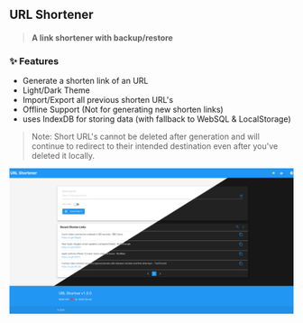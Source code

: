 ## URL Shortener

> #### A link shortener with backup/restore

### :sparkles: Features

- Generate a shorten link of an URL
- Light/Dark Theme
- Import/Export all previous shorten URL's
- Offline Support (Not for generating new shorten links)
- uses IndexDB for storing data (with fallback to WebSQL & LocalStorage)


> Note: Short URL's cannot be deleted after generation and will continue to redirect to their intended destination even after you've deleted it locally.


[![url shortener app screenshot](readme/url_shortener_screenshot.png "URL Shortener App Light/Dark Screenshot")](https://abdulsamad.github.io/url_shortener_is.gd)

